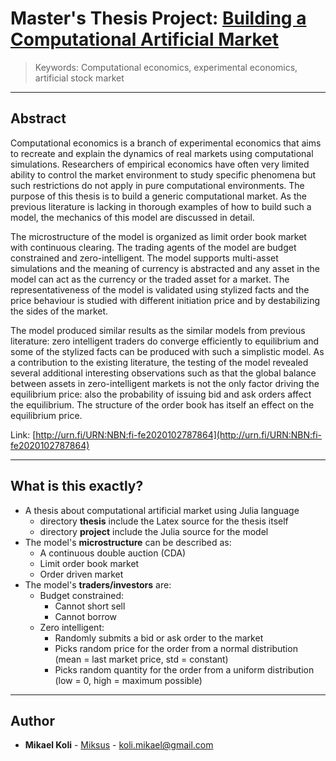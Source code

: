 
# Master's Thesis Project: [Building a Computational Artificial Market](http://urn.fi/URN:NBN:fi-fe2020102787864)

> Keywords: Computational economics, experimental economics, artificial stock market

---

## Abstract
Computational economics is a branch of experimental economics that aims to recreate and explain the dynamics of real markets using computational simulations. Researchers of empirical economics have often very limited ability to control the market environment to study specific phenomena but such restrictions do not apply in pure computational environments. The purpose of this thesis is to build a generic computational market. As the previous literature is lacking in thorough examples of how to build such a model, the mechanics of this model are discussed in detail.

The microstructure of the model is organized as limit order book market with continuous clearing. The trading agents of the model are budget constrained and zero-intelligent. The model supports multi-asset simulations and the meaning of currency is abstracted and any asset in the model can act as the currency or the traded asset for a market. The representativeness of the model is validated using stylized facts and the price behaviour is studied with different initiation price and by destabilizing the sides of the market.

The model produced similar results as the similar models from previous literature: zero intelligent traders do converge efficiently to equilibrium and some of the stylized facts can be produced with such a simplistic model. As a contribution to the existing literature, the testing of the model revealed several additional interesting observations such as that the global balance between assets in zero-intelligent markets is not the only factor driving the equilibrium price: also the probability of issuing bid and ask orders affect the equilibrium. The structure of the order book has itself an effect on the equilibrium price.

Link: [http://urn.fi/URN:NBN:fi-fe2020102787864](http://urn.fi/URN:NBN:fi-fe2020102787864)

---

## What is this exactly?
- A thesis about computational artificial market using Julia language
    - directory __thesis__ include the Latex source for the thesis itself
    - directory __project__ include the Julia source for the model
- The model's __microstructure__ can be described as:
    - A continuous double auction (CDA)
    - Limit order book market
    - Order driven market
- The model's __traders/investors__ are:
    - Budget constrained:
        - Cannot short sell
        - Cannot borrow
    - Zero intelligent:
        - Randomly submits a bid or ask order to the market
        - Picks random price for the order from a normal distribution (mean = last market price, std = constant)
        - Picks random quantity for the order from a uniform distribution (low = 0, high = maximum possible)

---

## Author

* **Mikael Koli** - [Miksus](https://github.com/Miksus) - koli.mikael@gmail.com

